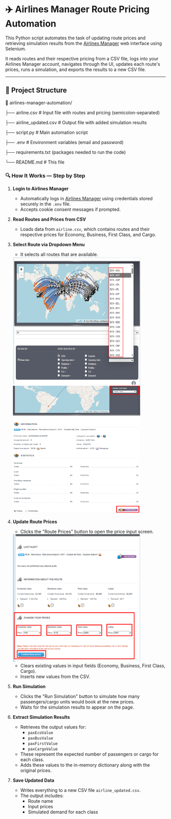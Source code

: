 # ✈️ Airlines Manager Route Pricing Automation

This Python script automates the task of updating route prices and retrieving simulation results from the [Airlines Manager](https://www.airlines-manager.com/) web interface using Selenium.

It reads routes and their respective pricing from a CSV file, logs into your Airlines Manager account, navigates through the UI, updates each route's prices, runs a simulation, and exports the results to a new CSV file.

---

## 📂 Project Structure
📁 airlines-manager-automation/

├── airline.csv # Input file with routes and pricing (semicolon-separated)

├── airline_updated.csv # Output file with added simulation results

├── script.py # Main automation script

├── .env # Environment variables (email and password)

├── requirements.txt (packages needed to run the code)

└── README.md # This file


### 🔍 How It Works — Step by Step

1. **Login to Airlines Manager**
   - Automatically logs in [Airlines Manager](https://www.airlines-manager.com/) using credentials stored securely in the `.env` file.
   - Accepts cookie consent messages if prompted.

2. **Read Routes and Prices from CSV**
   - Loads data from `airline.csv`, which contains routes and their respective prices for Economy, Business, First Class, and Cargo.

3. **Select Route via Dropdown Menu**
   - It selects all routes that are available.
     
   <img src="/images/all_routes.png" alt="all routes available" width="400" height="400"/>
     
   <img src="/images/route_selected.png" alt="all routes available" width="400" height="400"/>

4. **Update Route Prices**
   - Clicks the "Route Prices" button to open the price input screen.
     
   <img src="/images/route_prices.png" alt="all routes available" width="400" height="400"/>
   
   - Clears existing values in input fields (Economy, Business, First Class, Cargo).
   - Inserts new values from the CSV.

5. **Run Simulation**
   - Clicks the "Run Simulation" button  to simulate how many passengers/cargo units would book at the new prices.
   - Waits for the simulation results to appear on the page.

6. **Extract Simulation Results**
   - Retrieves the output values for:
     - `paxEcoValue`
     - `paxBusValue`
     - `paxFirstValue`
     - `paxCargoValue`
   - These represent the expected number of passengers or cargo for each class.
   - Adds these values to the in-memory dictionary along with the original prices.

7. **Save Updated Data**
   - Writes everything to a new CSV file `airline_updated.csv`.
   - The output includes:
     - Route name
     - Input prices
     - Simulated demand for each class
